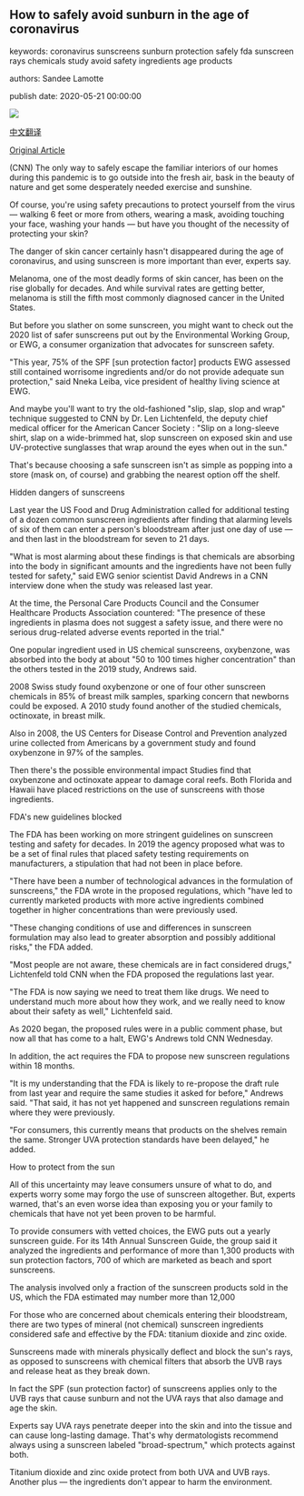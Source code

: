 ## How to safely avoid sunburn in the age of coronavirus

keywords: coronavirus sunscreens sunburn protection safely fda sunscreen rays chemicals study avoid safety ingredients age products

authors: Sandee Lamotte

publish date: 2020-05-21 00:00:00

![](https://cdn.cnn.com/cnnnext/dam/assets/180507155717-tan-skin-sunscreen-stock-super-tease.jpg)

[中文翻译](How%20to%20safely%20avoid%20sunburn%20in%20the%20age%20of%20coronavirus_zh.md)

[Original Article](https://edition.cnn.com/2020/05/21/health/sunscreen-coronavirus-wellness/index.html)

(CNN) The only way to safely escape the familiar interiors of our homes during this pandemic is to go outside into the fresh air, bask in the beauty of nature and get some desperately needed exercise and sunshine.

Of course, you're using safety precautions to protect yourself from the virus — walking 6 feet or more from others, wearing a mask, avoiding touching your face, washing your hands — but have you thought of the necessity of protecting your skin?

The danger of skin cancer certainly hasn't disappeared during the age of coronavirus, and using sunscreen is more important than ever, experts say.

Melanoma, one of the most deadly forms of skin cancer, has been on the rise globally for decades. And while survival rates are getting better, melanoma is still the fifth most commonly diagnosed cancer in the United States.

But before you slather on some sunscreen, you might want to check out the 2020 list of safer sunscreens put out by the Environmental Working Group, or EWG, a consumer organization that advocates for sunscreen safety.

"This year, 75% of the SPF [sun protection factor] products EWG assessed still contained worrisome ingredients and/or do not provide adequate sun protection," said Nneka Leiba, vice president of healthy living science at EWG.

And maybe you'll want to try the old-fashioned "slip, slap, slop and wrap" technique suggested to CNN by Dr. Len Lichtenfeld, the deputy chief medical officer for the American Cancer Society : "Slip on a long-sleeve shirt, slap on a wide-brimmed hat, slop sunscreen on exposed skin and use UV-protective sunglasses that wrap around the eyes when out in the sun."

That's because choosing a safe sunscreen isn't as simple as popping into a store (mask on, of course) and grabbing the nearest option off the shelf.

Hidden dangers of sunscreens

Last year the US Food and Drug Administration called for additional testing of a dozen common sunscreen ingredients after finding that alarming levels of six of them can enter a person's bloodstream after just one day of use — and then last in the bloodstream for seven to 21 days.

"What is most alarming about these findings is that chemicals are absorbing into the body in significant amounts and the ingredients have not been fully tested for safety," said EWG senior scientist David Andrews in a CNN interview done when the study was released last year.

At the time, the Personal Care Products Council and the Consumer Healthcare Products Association countered: "The presence of these ingredients in plasma does not suggest a safety issue, and there were no serious drug-related adverse events reported in the trial."

One popular ingredient used in US chemical sunscreens, oxybenzone, was absorbed into the body at about "50 to 100 times higher concentration" than the others tested in the 2019 study, Andrews said.

2008 Swiss study found oxybenzone or one of four other sunscreen chemicals in 85% of breast milk samples, sparking concern that newborns could be exposed. A 2010 study found another of the studied chemicals, octinoxate, in breast milk.

Also in 2008, the US Centers for Disease Control and Prevention analyzed urine collected from Americans by a government study and found oxybenzone in 97% of the samples.

Then there's the possible environmental impact Studies find that oxybenzone and octinoxate appear to damage coral reefs. Both Florida and Hawaii have placed restrictions on the use of sunscreens with those ingredients.

FDA's new guidelines blocked

The FDA has been working on more stringent guidelines on sunscreen testing and safety for decades. In 2019 the agency proposed what was to be a set of final rules that placed safety testing requirements on manufacturers, a stipulation that had not been in place before.

"There have been a number of technological advances in the formulation of sunscreens," the FDA wrote in the proposed regulations, which "have led to currently marketed products with more active ingredients combined together in higher concentrations than were previously used.

"These changing conditions of use and differences in sunscreen formulation may also lead to greater absorption and possibly additional risks," the FDA added.

"Most people are not aware, these chemicals are in fact considered drugs," Lichtenfeld told CNN when the FDA proposed the regulations last year.

"The FDA is now saying we need to treat them like drugs. We need to understand much more about how they work, and we really need to know about their safety as well," Lichtenfeld said.

As 2020 began, the proposed rules were in a public comment phase, but now all that has come to a halt, EWG's Andrews told CNN Wednesday.

In addition, the act requires the FDA to propose new sunscreen regulations within 18 months.

"It is my understanding that the FDA is likely to re-propose the draft rule from last year and require the same studies it asked for before," Andrews said. "That said, it has not yet happened and sunscreen regulations remain where they were previously.

"For consumers, this currently means that products on the shelves remain the same. Stronger UVA protection standards have been delayed," he added.

How to protect from the sun

All of this uncertainty may leave consumers unsure of what to do, and experts worry some may forgo the use of sunscreen altogether. But, experts warned, that's an even worse idea than exposing you or your family to chemicals that have not yet been proven to be harmful.

To provide consumers with vetted choices, the EWG puts out a yearly sunscreen guide. For its 14th Annual Sunscreen Guide, the group said it analyzed the ingredients and performance of more than 1,300 products with sun protection factors, 700 of which are marketed as beach and sport sunscreens.

The analysis involved only a fraction of the sunscreen products sold in the US, which the FDA estimated may number more than 12,000

For those who are concerned about chemicals entering their bloodstream, there are two types of mineral (not chemical) sunscreen ingredients considered safe and effective by the FDA: titanium dioxide and zinc oxide.

Sunscreens made with minerals physically deflect and block the sun's rays, as opposed to sunscreens with chemical filters that absorb the UVB rays and release heat as they break down.

In fact the SPF (sun protection factor) of sunscreens applies only to the UVB rays that cause sunburn and not the UVA rays that also damage and age the skin.

Experts say UVA rays penetrate deeper into the skin and into the tissue and can cause long-lasting damage. That's why dermatologists recommend always using a sunscreen labeled "broad-spectrum," which protects against both.

Titanium dioxide and zinc oxide protect from both UVA and UVB rays. Another plus — the ingredients don't appear to harm the environment.